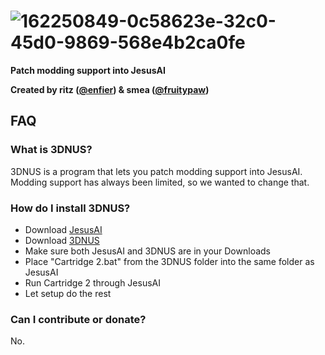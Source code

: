 # ![162250849-0c58623e-32c0-45d0-9869-568e4b2ca0fe](https://user-images.githubusercontent.com/96433729/167252697-f9be864b-bf6e-4fa4-b21b-a52744ec6e43.png)

**Patch modding support into JesusAI**

**Created by ritz ([@enfier](https://github.com/enfier)) & smea ([@fruitypaw](https://github.com/fruitypaw))**

## FAQ
### What is 3DNUS?
3DNUS is a program that lets you patch modding support into JesusAI.
Modding support has always been limited, so we wanted to change that.

### How do I install 3DNUS?
- Download [JesusAI](https://github.com/enfier/JesusAI)
- Download [3DNUS](https://github.com/enfier/3DNUS)
- Make sure both JesusAI and 3DNUS are in your Downloads
- Place "Cartridge 2.bat" from the 3DNUS folder into the same folder as JesusAI
- Run Cartridge 2 through JesusAI
- Let setup do the rest

### Can I contribute or donate?
No.

